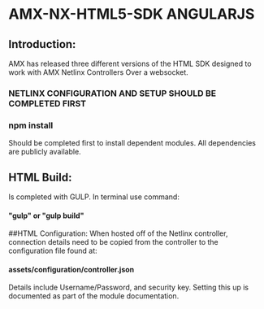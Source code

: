 # AMX-NX-HTML5-SDK ANGULARJS 

## Introduction:
AMX has released three different versions of the HTML SDK designed to work with AMX Netlinx Controllers Over a websocket.
### NETLINX CONFIGURATION AND SETUP SHOULD BE COMPLETED FIRST

### npm install
Should be completed first to install dependent modules.  All dependencies are publicly available.

## HTML Build:
Is completed with GULP.  In terminal use command:
#### "gulp" or "gulp build"

##HTML Configuration:
When hosted off of the Netlinx controller, connection details need to be copied from the controller to the configuration file
found at:
#### assets/configuration/controller.json

Details include Username/Password, and security key.  Setting this up is documented as part of the module documentation.

